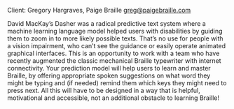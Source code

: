 Client: Gregory Hargraves, Paige Braille <greg@paigebraille.com>

David MacKay’s Dasher was a radical predictive text system where a
machine learning language model helped users with disabilities by
guiding them to zoom in to more likely possible texts. That’s no use for
people with a vision impairment, who can’t see the guidance or easily
operate animated graphical interfaces. This is an opportunity to work
with a team who have recently augmented the classic mechanical Braille
typewriter with internet connectivity. Your prediction model will help
users to learn and master Braille, by offering appropriate spoken
suggestions on what word they might be typing and (if needed) remind
them which keys they might need to press next. All this will have to be
designed in a way that is helpful, motivational and accessible, not an
additional obstacle to learning Braille!